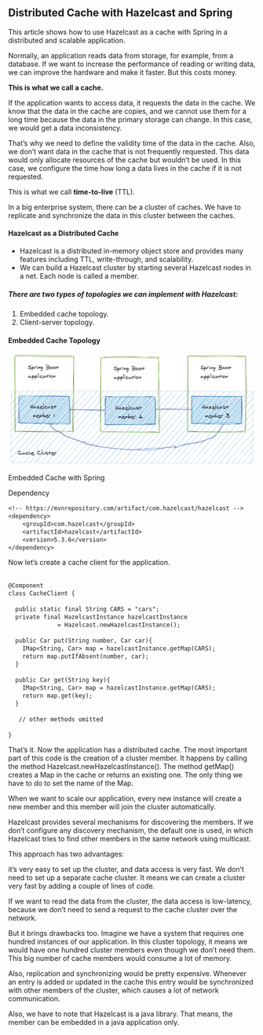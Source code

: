 ## Distributed Cache with Hazelcast and Spring

This article shows how to use Hazelcast as a cache with Spring in a distributed and scalable application.

Normally, an application reads data from storage, for example, from a database. If we want to increase the performance of reading or writing data, we can improve the hardware and make it faster. But this costs money.

**This is what we call a cache.**

If the application wants to access data, it requests the data in the cache. We know that the data in the cache are copies, and we cannot use them for a long time because the data in the primary storage can change. In this case, we would get a data inconsistency.

That’s why we need to define the validity time of the data in the cache. Also, we don’t want data in the cache that is not frequently requested. This data would only allocate resources of the cache but wouldn’t be used. In this case, we configure the time how long a data lives in the cache if it is not requested.

This is what we call **time-to-live** (TTL).

In a big enterprise system, there can be a cluster of caches. We have to replicate and synchronize the data in this cluster between the caches.

#### Hazelcast as a Distributed Cache

* Hazelcast is a distributed in-memory object store and provides many features including TTL, write-through, and scalability. 
* We can build a Hazelcast cluster by starting several Hazelcast nodes in a net. Each node is called a member.

##### There are two types of topologies we can implement with Hazelcast:

1. Embedded cache topology.
2. Client-server topology.

#### Embedded Cache Topology

![Cache Topology](embedded-cache-1.webp)

Embedded Cache with Spring

Dependency 

```
<!-- https://mvnrepository.com/artifact/com.hazelcast/hazelcast -->
<dependency>
    <groupId>com.hazelcast</groupId>
    <artifactId>hazelcast</artifactId>
    <version>5.3.6</version>
</dependency>

```

Now let’s create a cache client for the application.

```

@Component
class CacheClient {

  public static final String CARS = "cars";
  private final HazelcastInstance hazelcastInstance
              = Hazelcast.newHazelcastInstance();

  public Car put(String number, Car car){
    IMap<String, Car> map = hazelcastInstance.getMap(CARS);
    return map.putIfAbsent(number, car);
  }

  public Car get(String key){
    IMap<String, Car> map = hazelcastInstance.getMap(CARS);
    return map.get(key);
  }
   
   // other methods omitted

}

```

That’s it. Now the application has a distributed cache. The most important part of this code is the creation of a cluster member. It happens by calling the method Hazelcast.newHazelcastInstance(). The method getMap() creates a Map in the cache or returns an existing one. The only thing we have to do to set the name of the Map.

When we want to scale our application, every new instance will create a new member and this member will join the cluster automatically.

Hazelcast provides several mechanisms for discovering the members. If we don’t configure any discovery mechanism, the default one is used, in which Hazelcast tries to find other members in the same network using multicast.

This approach has two advantages:

it’s very easy to set up the cluster, and
data access is very fast.
We don’t need to set up a separate cache cluster. It means we can create a cluster very fast by adding a couple of lines of code.

If we want to read the data from the cluster, the data access is low-latency, because we don’t need to send a request to the cache cluster over the network.

But it brings drawbacks too. Imagine we have a system that requires one hundred instances of our application. In this cluster topology, it means we would have one hundred cluster members even though we don’t need them. This big number of cache members would consume a lot of memory.

Also, replication and synchronizing would be pretty expensive. Whenever an entry is added or updated in the cache this entry would be synchronized with other members of the cluster, which causes a lot of network communication.

Also, we have to note that Hazelcast is a java library. That means, the member can be embedded in a java application only.